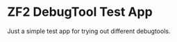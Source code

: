ZF2 DebugTool Test App
=======================

Just a simple test app for trying out different debugtools.